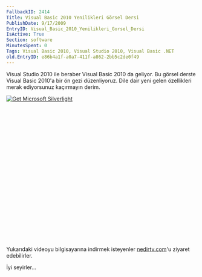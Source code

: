 ```yaml
---
FallbackID: 2414
Title: Visual Basic 2010 Yenilikleri Görsel Dersi
PublishDate: 9/17/2009
EntryID: Visual_Basic_2010_Yenilikleri_Gorsel_Dersi
IsActive: True
Section: software
MinutesSpent: 0
Tags: Visual Basic 2010, Visual Studio 2010, Visual Basic .NET
old.EntryID: e86b4a1f-a0a7-411f-a862-2bb5c2de0f49
---
```

Visual Studio 2010 ile beraber Visual Basic 2010 da geliyor. Bu görsel
derste Visual Basic 2010'a bir ön gezi düzenliyoruz. Dile dair yeni
gelen özellikleri merak ediyorsunuz kaçırmayın derim.

<div style="width:512px;height:384px;">

[![Get Microsoft
Silverlight](http://go2.microsoft.com/fwlink/?LinkId=108181)](http://go2.microsoft.com/fwlink/?LinkID=124807)

</div>

Yukarıdaki videoyu bilgisayarına indirmek isteyenler
[nedirtv.com](http://www.nedirtv.com/video/darony_160909_vb10.aspx)'u
ziyaret edebilirler.

İyi seyirler...


